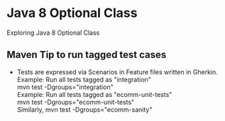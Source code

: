 
# Java 8 Optional Class

Exploring Java 8 Optional Class

## Maven Tip to run tagged test cases
- Tests are expressed via Scenarios in Feature files written in Gherkin.  
   Example: Run all tests tagged as "integration"  
   mvn test -Dgroups="integration"  
   Example: Run all tests tagged as "ecomm-unit-tests"  
   mvn test -Dgroups="ecomm-unit-tests"  
   Similarly, mvn test -Dgroups="ecomm-sanity"

